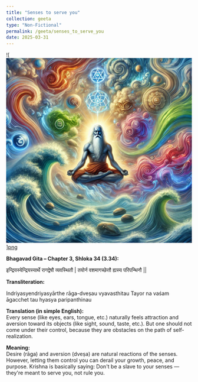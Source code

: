 ```yaml
---
title: "Senses to serve you"
collection: geeta
type: "Non-Fictional"
permalink: /geeta/senses_to_serve_you
date: 2025-03-31
---
```



![<img src="../images/shlok_2_60.webp" width="1000" height="500"/>][png](../images/shlok_3_34.png)

**Bhagavad Gita – Chapter 3, Shloka 34 (3.34):**    

इन्द्रियस्येन्द्रियस्यार्थे रागद्वेषौ व्यवस्थितौ |
तयोर्न वशमागच्छेत्तौ ह्यस्य परिपन्थिनौ ||

**Transliteration:**    

Indriyasyendriyasyārthe rāga-dveṣau vyavasthitau
Tayor na vaśam āgacchet tau hyasya paripanthinau

**Translation (in simple English):**     
Every sense (like eyes, ears, tongue, etc.) naturally feels attraction and aversion toward its objects (like sight, sound, taste, etc.). But one should not come under their control, because they are obstacles on the path of self-realization.

**Meaning:**    
Desire (rāga) and aversion (dveṣa) are natural reactions of the senses. However, letting them control you can derail your growth, peace, and purpose. Krishna is basically saying: Don't be a slave to your senses — they're meant to serve you, not rule you.
